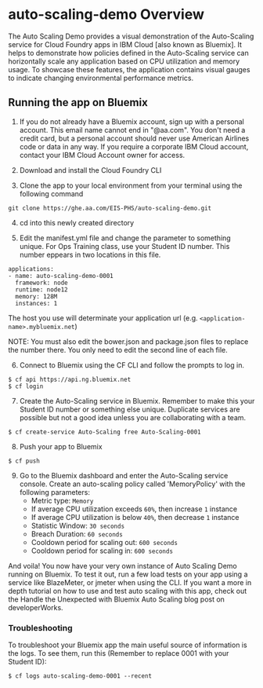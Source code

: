 # auto-scaling-demo Overview

The Auto Scaling Demo provides a visual demonstration of the Auto-Scaling service for Cloud Foundry apps in IBM Cloud [also known as Bluemix]. It helps to demonstrate how policies defined in the Auto-Scaling service can horizontally scale any application based on CPU utilization and memory usage. To showcase these features,
the application contains visual gauges to indicate changing environmental performance metrics.


## Running the app on Bluemix

1. If you do not already have a Bluemix account, sign up with a personal account. This email name cannot end in "@aa.com". You don't need a credit card, but a personal account should never use American Airlines code or data in any way. If you require a corporate IBM Cloud account, contact your IBM Cloud Account owner for access.

2. Download and install the Cloud Foundry CLI

3. Clone the app to your local environment from your terminal using the following command

  ```
  git clone https://ghe.aa.com/EIS-PHS/auto-scaling-demo.git
  ```

4. cd into this newly created directory

5. Edit the manifest.yml file and change the <application-host> parameter to something unique. For Ops Training class, use your Student ID number. This number eppears in two locations in this file.

  ```
  applications:
  - name: auto-scaling-demo-0001
    framework: node
    runtime: node12
    memory: 128M
    instances: 1
  ```
  The host you use will determinate your application url (e.g. `<application-name>.mybluemix.net`)

NOTE:   You must also edit the bower.json and package.json files to replace the number there. You only need to edit the second line of each file.

6. Connect to Bluemix using the CF CLI and follow the prompts to log in.

  ```
  $ cf api https://api.ng.bluemix.net
  $ cf login
  ```

7. Create the Auto-Scaling service in Bluemix. Remember to make this your Student ID number or something else unique. Duplicate services are possible but not a good idea unless you are collaborating with a team.

  ```
  $ cf create-service Auto-Scaling free Auto-Scaling-0001
  ```

8. Push your app to Bluemix

  ```
  $ cf push
  ```

9. Go to the Bluemix dashboard and enter the Auto-Scaling service console. Create an auto-scaling policy called 'MemoryPolicy' with the following parameters:
	* Metric type: `Memory`
	* If average CPU utilization exceeds `60%`, then increase `1` instance
	* If average CPU utilization is below `40%`, then decrease `1` instance
	* Statistic Window: `30 seconds`
	* Breach Duration: `60 seconds`
	* Cooldown period for scaling out: `600 seconds`
	* Cooldown period for scaling in: `600 seconds`

And voila! You now have your very own instance of Auto Scaling Demo running on Bluemix. To test it out, run a few load tests on your app using a service like BlazeMeter, or jmeter when using the CLI. If you want a more in depth tutorial on how to use and test auto scaling with this app, check out the Handle the Unexpected with Bluemix Auto Scaling blog post on developerWorks.


### Troubleshooting

To troubleshoot your Bluemix app the main useful source of information is the logs. To see them, run this (Remember to replace 0001 with your Student ID):

  ```
  $ cf logs auto-scaling-demo-0001 --recent
  ```

